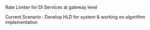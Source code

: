 Rate Limiter for DI Services at gateway level

Current Scenario : Develop HLD for system & working on algorithm implementation
